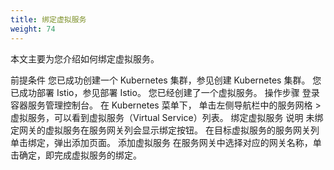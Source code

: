 ```yaml
---
title: 绑定虚拟服务
weight: 74
---
```


本文主要为您介绍如何绑定虚拟服务。

前提条件
您已成功创建一个 Kubernetes 集群，参见创建 Kubernetes 集群。
您已成功部署 Istio，参见部署 Istio。
您已经创建了一个虚拟服务。
操作步骤
登录容器服务管理控制台。
在 Kubernetes 菜单下， 单击左侧导航栏中的服务网格 > 虚拟服务，可以看到虚拟服务（Virtual Service）列表。
绑定虚拟服务
说明 未绑定网关的虚拟服务在服务网关列会显示绑定按钮。
在目标虚拟服务的服务网关列单击绑定，弹出添加页面。
添加虚拟服务
在服务网关中选择对应的网关名称，单击确定，即完成虚拟服务的绑定。
